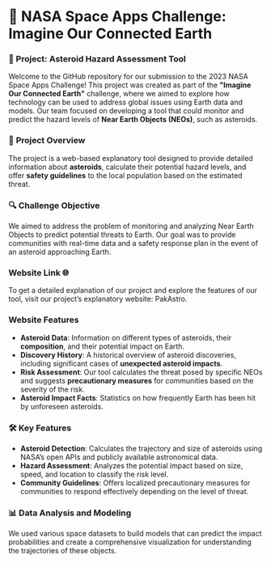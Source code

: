 
# 🌌 NASA Space Apps Challenge: Imagine Our Connected Earth

### 🚀 Project: **Asteroid Hazard Assessment Tool**

Welcome to the GitHub repository for our submission to the 2023 NASA Space Apps Challenge! This project was created as part of the **"Imagine Our Connected Earth"** challenge, where we aimed to explore how technology can be used to address global issues using Earth data and models. Our team focused on developing a tool that could monitor and predict the hazard levels of **Near Earth Objects (NEOs)**, such as asteroids.

### 🌟 **Project Overview**
The project is a web-based explanatory tool designed to provide detailed information about **asteroids**, calculate their potential hazard levels, and offer **safety guidelines** to the local population based on the estimated threat.

### 🔍 **Challenge Objective**
We aimed to address the problem of monitoring and analyzing Near Earth Objects to predict potential threats to Earth. Our goal was to provide communities with real-time data and a safety response plan in the event of an asteroid approaching Earth.

### Website Link 🌐
To get a detailed explanation of our project and explore the features of our tool, visit our project’s explanatory website: PakAstro.

### Website Features
- **Asteroid Data**: Information on different types of asteroids, their **composition**, and their potential impact on Earth.
- **Discovery History**: A historical overview of asteroid discoveries, including significant cases of **unexpected asteroid impacts**.
- **Risk Assessment**: Our tool calculates the threat posed by specific NEOs and suggests **precautionary measures** for communities based on the severity of the risk.
- **Asteroid Impact Facts**: Statistics on how frequently Earth has been hit by unforeseen asteroids.

### 🛠️ **Key Features**
- **Asteroid Detection**: Calculates the trajectory and size of asteroids using NASA’s open APIs and publicly available astronomical data.
- **Hazard Assessment**: Analyzes the potential impact based on size, speed, and location to classify the risk level.
- **Community Guidelines**: Offers localized precautionary measures for communities to respond effectively depending on the level of threat.

### 📊 **Data Analysis and Modeling**
We used various space datasets to build models that can predict the impact probabilities and create a comprehensive visualization for understanding the trajectories of these objects.
